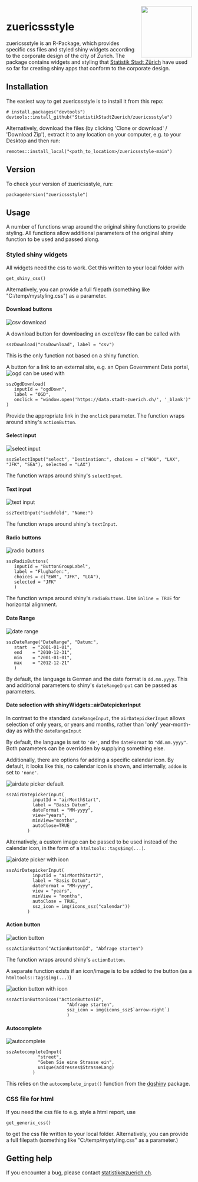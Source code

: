 <img src='man/pictures/Hexagon_zuericssstyle.png' align="right" height="138.5" />

# zuericssstyle
zuericssstyle is an R-Package, which provides specific css files and styled shiny widgets according to the corporate design of the city of Zurich. The package contains widgets and styling that [Statistik Stadt Zürich](https://www.stadt-zuerich.ch/prd/de/index/statistik.html) have used so far for creating shiny apps that conform to the corporate design.

## Installation
The easiest way to get zuericssstyle is to install it from this repo:

```{r, eval = FALSE}
# install.packages("devtools")
devtools::install_github("StatistikStadtZuerich/zuericssstyle")
```

Alternatively, download the files (by clicking 'Clone or download' / 'Download Zip'), extract it to any location on your computer, e.g. to your Desktop and then run:

```{r, eval = FALSE}
remotes::install_local("<path_to_location>/zuericssstyle-main")
```

## Version
To check your version of zuericssstyle, run:

```{r, eval = FALSE}
packageVersion("zuericssstyle")
```

## Usage

A number of functions wrap around the original shiny functions to provide styling. All functions allow additional parameters of the original shiny function to be used and passed along.

### Styled shiny widgets

All widgets need the css to work. Get this written to your local folder with

```{r, eval = FALSE}
get_shiny_css()
```
Alternatively, you can provide a full filepath (something like "C:/temp/mystyling.css") as a parameter.

#### Download buttons

![csv download](man/pictures/csv.png)

A download button for downloading an excel/csv file can be called with 
```{r, eval = FALSE}
sszDownload("csvDownload", label = "csv")
```
This is the only function not based on a shiny function.

A button for a link to an external site, e.g. an Open Government Data portal, 
![ogd](man/pictures/ogd.png)
can be used with 
```{r, eval = FALSE}
sszOgdDownload(
   inputId = "ogdDown", 
   label = "OGD",
   onclick = "window.open('https://data.stadt-zuerich.ch/', '_blank')"
)
```
Provide the appropriate link in the `onclick` parameter. The function wraps around shiny's `actionButton`.

#### Select input

![select input](man/pictures/selectInput.png)

```{r, eval = FALSE}
sszSelectInput("select", "Destination:", choices = c("HOU", "LAX", "JFK", "SEA"), selected = "LAX")
```
The function wraps around shiny's `selectInput`.

#### Text input

![text input](man/pictures/textInput.png)

```{r, eval = FALSE}
sszTextInput("suchfeld", "Name:")
```
The function wraps around shiny's `textInput`.

#### Radio buttons

![radio buttons](man/pictures/radioButtons.png)

```{r, eval = FALSE}
sszRadioButtons(
   inputId = "ButtonGroupLabel",
   label = "Flughafen:",
   choices = c("EWR", "JFK", "LGA"),
   selected = "JFK"
   )
```
The function wraps around shiny's `radioButtons`. Use `inline = TRUE` for horizontal alignment.

#### Date Range

![date range](man/pictures/dateRange.png)

```{r, eval = FALSE}
sszDateRange("DateRange", "Datum:",
   start  = "2001-01-01",
   end    = "2010-12-31",
   min    = "2001-01-01",
   max    = "2012-12-21"
   )
``` 
By default, the language is German and the date format is `dd.mm.yyyy`. This and additional parameters to shiny's `dateRangeInput`  can be passed as parameters. 

#### Date selection with shinyWidgets::airDatepickerInput

In contrast to the standard `dateRangeInput`, the `airDatepickerInput` allows selection of only years, or years and months, rather than 'only' year-month-day as with the `dateRangeInput`

By default, the language is set to `'de'`, and the `dateFormat` to `"dd.mm.yyyy"`. Both parameters can be overridden by supplying something else.

Additionally, there are options for adding a specific calendar icon. By default, it looks like this, no calendar icon is shown, and internally, `addon` is set to `'none'`.

![airdate picker default](man/pictures/airdatepicker_default.png)

```{r, eval = FALSE}
sszAirDatepickerInput(
          inputId = "airMonthStart",
          label = "Basis Datum",
          dateFormat = "MM-yyyy",
          view="years",
          minView="months",
          autoClose=TRUE
        )
``` 


Alternatively, a custom image can be passed to be used instead of the calendar icon, in the form of a `htmltools::tags$img(...)`.


![airdate picker with icon](man/pictures/airdatepicker_icon.png)

```{r, eval = FALSE}
sszAirDatepickerInput(
          inputId = "airMonthStart2",
          label = "Basis Datum",
          dateFormat = "MM-yyyy",
          view = "years",
          minView = "months",
          autoClose = TRUE,
          ssz_icon = img(icons_ssz("calendar"))
        )
```

#### Action button

![action button](man/pictures/actionbutton.png)

```{r, eval = FALSE}
sszActionButton("ActionButtonId", "Abfrage starten")
```
The function wraps around shiny's `actionButton`.

A separate function exists if an icon/image is to be added to the button (as a `htmltools::tags$img(...)`)

![action button with icon](man/pictures/actionbutton_icon.png)

```{r, eval = FALSE}
sszActionButtonIcon("ActionButtonId",
                       "Abfrage starten",
                       ssz_icon = img(icons_ssz$`arrow-right`)
                       )
```

#### Autocomplete

![autocomplete](man/pictures/autocomplete.png)

```{r, eval = FALSE}
sszAutocompleteInput(
            "street",
            "Geben Sie eine Strasse ein",
            unique(addresses$StrasseLang)
          )
``` 
This relies on the `autocomplete_input()` function from the [dqshiny](https://github.com/daqana/dqshiny) package.

### CSS file for html
If you need the css file to e.g. style a html report, use 

```{r, eval = FALSE}
get_generic_css()
```

to get the css file written to your local folder. Alternatively, you can provide a full filepath (something like "C:/temp/mystyling.css" as a parameter.)

## Getting help

If you encounter a bug, please contact statistik@zuerich.ch.
